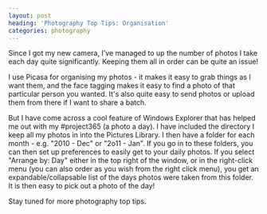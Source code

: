 ```yaml
---
layout: post
heading: 'Photography Top Tips: Organisation'
categories: photography
---
```


Since I got my new camera, I've managed to up the number of photos I take each day quite significantly. Keeping them all in order can be quite an issue!

I use Picasa for organising my photos - it makes it easy to grab things as I want them, and the face tagging makes it easy to find a photo of that particular person you wanted. It's also quite easy to send photos or upload them from there if I want to share a batch.

But I have come across a cool feature of Windows Explorer that has helped me out with my #project365 (a photo a day). I have included the directory I keep all my photos in into the Pictures Library. I then have a folder for each month - e.g. "2010 - Dec" or "2o11 - Jan". If you go in to these folders, you can then set up preferences to easily get to your daily photos. If you select "Arrange by: Day" either in the top right of the window, or in the right-click menu (you can also order as you wish from the right click menu), you get an expandable/collapsable list of the days photos were taken from this folder. It is then easy to pick out a photo of the day!

Stay tuned for more photography top tips.

<!-- Replace missing image from http://media.chris-alexander.co.uk/wp-content/uploads/2011/01/pictures-300x145.png -->